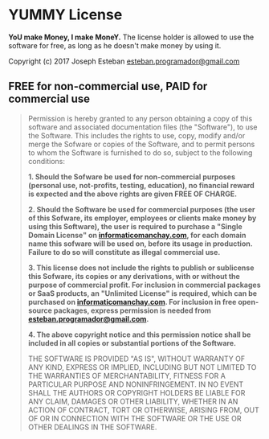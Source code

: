 # YUMMY License

**YoU make Money, I make MoneY.** The license holder is allowed to use the software for free, as long as he doesn't make money by using it.

Copyright (c) 2017 Joseph Esteban <esteban.programador@gmail.com>

## FREE for non-commercial use, PAID for commercial use

> Permission is hereby granted to any person obtaining a copy of this software 
> and associated documentation files (the "Software"), to use the Software. 
> This includes the rights to use, copy, modify and/or merge the Sofware 
> or copies of the Software, and to permit persons to whom the Software is 
> furnished to do so, subject to the following conditions:
>
> **1. Should the Sofware be used for non-commercial purposes (personal use, not-profits,
> testing, education), no financial reward is expected and the above rights are given FREE OF CHARGE.**
>
> **2. Should the Software be used for commercial purposes (the user of this Sofware, 
> its employer, employees or clients make money by using this Software), the user is 
> required to purchase a "Single Domain License" on [informaticomanchay.com](https://informaticomanchay.com), for each
> domain name this sofware will be used on, before its usage in production.
> Failure to do so will constitute as illegal commercial use.**
> 
> **3. This license does not include the rights to publish or sublicense
> this Sofware, its copies or any derivations, with or without the purpose of commercial profit. 
> For inclusion in commercial packages or SaaS products, an "Unlimited License" is required, which can be purchased on [informaticomanchay.com](https://informaticomanchay.com). For inclusion in free open-source packages, express permission is needed from <esteban.programador@gmail.com>.**
>
> **4. The above copyright notice and this permission notice shall be included in
> all copies or substantial portions of the Software.**
>
> THE SOFTWARE IS PROVIDED "AS IS", WITHOUT WARRANTY OF ANY KIND, EXPRESS OR
> IMPLIED, INCLUDING BUT NOT LIMITED TO THE WARRANTIES OF MERCHANTABILITY,
> FITNESS FOR A PARTICULAR PURPOSE AND NONINFRINGEMENT. IN NO EVENT SHALL THE
> AUTHORS OR COPYRIGHT HOLDERS BE LIABLE FOR ANY CLAIM, DAMAGES OR OTHER
> LIABILITY, WHETHER IN AN ACTION OF CONTRACT, TORT OR OTHERWISE, ARISING FROM,
> OUT OF OR IN CONNECTION WITH THE SOFTWARE OR THE USE OR OTHER DEALINGS IN
> THE SOFTWARE.